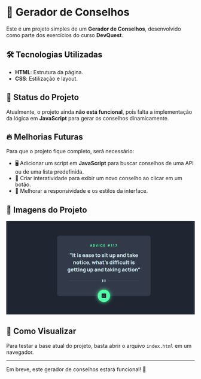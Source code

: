 # 🌟 Gerador de Conselhos

Este é um projeto simples de um **Gerador de Conselhos**, desenvolvido como parte dos exercícios do curso **DevQuest**.

## 🛠 Tecnologias Utilizadas
- **HTML**: Estrutura da página.
- **CSS**: Estilização e layout.

## 🚧 Status do Projeto
Atualmente, o projeto ainda **não está funcional**, pois falta a implementação da lógica em **JavaScript** para gerar os conselhos dinamicamente.

## 🔥 Melhorias Futuras
Para que o projeto fique completo, será necessário:
- 🖥 Adicionar um script em **JavaScript** para buscar conselhos de uma API ou de uma lista predefinida.
- 🎯 Criar interatividade para exibir um novo conselho ao clicar em um botão.
- 🎨 Melhorar a responsividade e os estilos da interface.

## 📸 Imagens do Projeto

![Captura de Tela 1](./src/images/Demostração%20gerador%20de%20conselhos.png)

## 🚀 Como Visualizar
Para testar a base atual do projeto, basta abrir o arquivo `index.html` em um navegador.

---
Em breve, este gerador de conselhos estará funcional! 🚀


